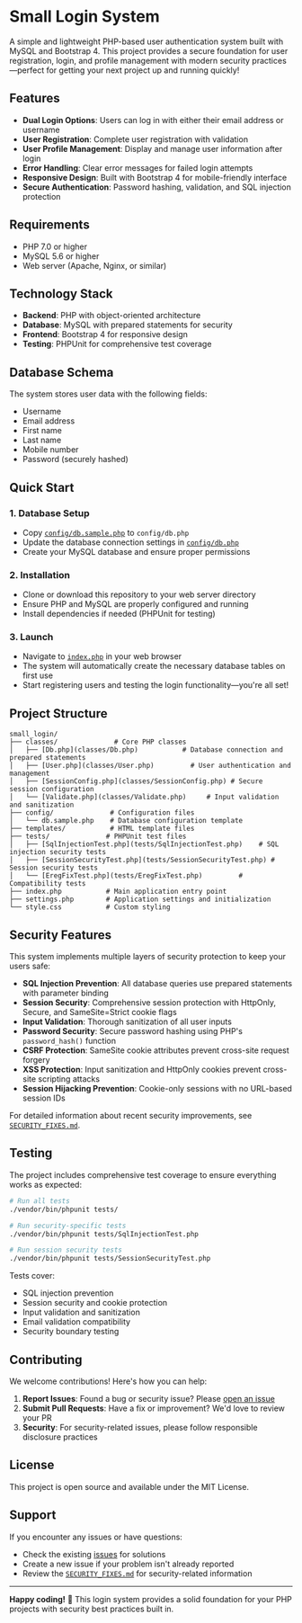 # Small Login System

A simple and lightweight PHP-based user authentication system built with MySQL and Bootstrap 4. This project provides a secure foundation for user registration, login, and profile management with modern security practices—perfect for getting your next project up and running quickly!

## Features

- **Dual Login Options**: Users can log in with either their email address or username
- **User Registration**: Complete user registration with validation
- **User Profile Management**: Display and manage user information after login
- **Error Handling**: Clear error messages for failed login attempts
- **Responsive Design**: Built with Bootstrap 4 for mobile-friendly interface
- **Secure Authentication**: Password hashing, validation, and SQL injection protection

## Requirements

- PHP 7.0 or higher
- MySQL 5.6 or higher
- Web server (Apache, Nginx, or similar)

## Technology Stack

- **Backend**: PHP with object-oriented architecture
- **Database**: MySQL with prepared statements for security
- **Frontend**: Bootstrap 4 for responsive design
- **Testing**: PHPUnit for comprehensive test coverage

## Database Schema

The system stores user data with the following fields:
- Username
- Email address
- First name
- Last name
- Mobile number
- Password (securely hashed)

## Quick Start

### 1. Database Setup
- Copy [`config/db.sample.php`](config/db.sample.php) to `config/db.php`
- Update the database connection settings in [`config/db.php`](config/db.php)
- Create your MySQL database and ensure proper permissions

### 2. Installation
- Clone or download this repository to your web server directory
- Ensure PHP and MySQL are properly configured and running
- Install dependencies if needed (PHPUnit for testing)

### 3. Launch
- Navigate to [`index.php`](index.php) in your web browser
- The system will automatically create the necessary database tables on first use
- Start registering users and testing the login functionality—you're all set!

## Project Structure

```
small_login/
├── classes/              # Core PHP classes
│   ├── [Db.php](classes/Db.php)           # Database connection and prepared statements
│   ├── [User.php](classes/User.php)         # User authentication and management
│   ├── [SessionConfig.php](classes/SessionConfig.php) # Secure session configuration
│   └── [Validate.php](classes/Validate.php)     # Input validation and sanitization
├── config/              # Configuration files
│   └── db.sample.php    # Database configuration template
├── templates/           # HTML template files
├── tests/              # PHPUnit test files
│   ├── [SqlInjectionTest.php](tests/SqlInjectionTest.php)    # SQL injection security tests
│   ├── [SessionSecurityTest.php](tests/SessionSecurityTest.php) # Session security tests
│   └── [EregFixTest.php](tests/EregFixTest.php)         # Compatibility tests
├── index.php           # Main application entry point
├── settings.php        # Application settings and initialization
└── style.css           # Custom styling
```

## Security Features

This system implements multiple layers of security protection to keep your users safe:

- **SQL Injection Prevention**: All database queries use prepared statements with parameter binding
- **Session Security**: Comprehensive session protection with HttpOnly, Secure, and SameSite=Strict cookie flags
- **Input Validation**: Thorough sanitization of all user inputs
- **Password Security**: Secure password hashing using PHP's `password_hash()` function
- **CSRF Protection**: SameSite cookie attributes prevent cross-site request forgery
- **XSS Protection**: Input sanitization and HttpOnly cookies prevent cross-site scripting attacks
- **Session Hijacking Prevention**: Cookie-only sessions with no URL-based session IDs

For detailed information about recent security improvements, see [`SECURITY_FIXES.md`](SECURITY_FIXES.md).

## Testing

The project includes comprehensive test coverage to ensure everything works as expected:

```bash
# Run all tests
./vendor/bin/phpunit tests/

# Run security-specific tests
./vendor/bin/phpunit tests/SqlInjectionTest.php

# Run session security tests
./vendor/bin/phpunit tests/SessionSecurityTest.php
```

Tests cover:
- SQL injection prevention
- Session security and cookie protection
- Input validation and sanitization
- Email validation compatibility
- Security boundary testing

## Contributing

We welcome contributions! Here's how you can help:

1. **Report Issues**: Found a bug or security issue? Please [open an issue](../../issues)
2. **Submit Pull Requests**: Have a fix or improvement? We'd love to review your PR
3. **Security**: For security-related issues, please follow responsible disclosure practices

## License

This project is open source and available under the MIT License.

## Support

If you encounter any issues or have questions:
- Check the existing [issues](../../issues) for solutions
- Create a new issue if your problem isn't already reported
- Review the [`SECURITY_FIXES.md`](SECURITY_FIXES.md) for security-related information

---

**Happy coding!** 🚀 This login system provides a solid foundation for your PHP projects with security best practices built in.